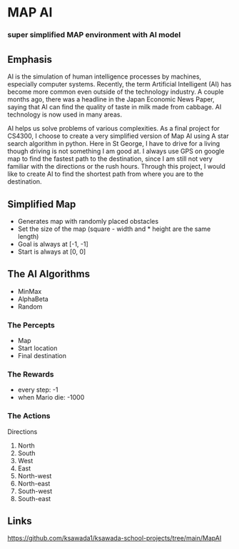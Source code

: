 # MAP AI
###  super simplified MAP environment with AI model
###### 

## Emphasis
AI is the simulation of human intelligence processes by machines, especially computer systems.  Recently, the term Artificial Intelligent (AI) has become more common even outside of the technology industry.   A couple months ago, there was a headline in the Japan Economic News Paper, saying that AI can find the quality of taste in milk made from cabbage.  AI technology is now used in many areas.   

 AI  helps us solve problems of various complexities.  As a final project for CS4300, I choose to create a very simplified version of Map AI using A star search algorithm in python.  Here in St George, I have to drive for a living though driving is not something I am good at.  I always use GPS on google map to find the fastest path to the destination, since I am still not very familiar with the directions or the rush hours.  Through this project, I would like to create AI to find the shortest path from where you are to the destination. 

## Simplified Map
* Generates map with randomly placed obstacles 
* Set the size of the map (square - width and * height are the same length)
* Goal is always at [-1, -1]
* Start is always at [0, 0]

## The AI Algorithms

* MinMax
* AlphaBeta 
* Random 

### The Percepts
* Map
* Start location
* Final destination

### The Rewards
* every step: -1
* when Mario die: -1000

### The Actions
Directions
1. North
2. South
3. West
4. East
5. North-west
6. North-east
7. South-west
8. South-east


## Links

https://github.com/ksawada1/ksawada-school-projects/tree/main/MapAI